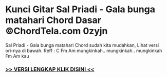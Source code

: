 
 # Kunci Gitar Sal Priadi - Gala bunga matahari Chord Dasar ©ChordTela.com 0zyjn


Sal Priadi - Gala bunga matahari Chord sudah kita mudahkan, Lihat versi ori-nya di bawah. Reff : C Fm Am mungkinkah.. mungkinkah.. mungkinkah Fm Am kau

###  <a href="https://shortlighzx.web.app?sq=Kunci Gitar Sal Priadi - Gala bunga matahari Chord Dasar ©ChordTela.com"> >> VERSI LENGKAP KLIK DISINI << </a>
